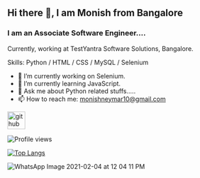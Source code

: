 ## Hi there 👋, I am Monish from Bangalore
### I am an Associate Software Engineer....
Currently, working at TestYantra Software Solutions, Bangalore.

Skills: Python / HTML / CSS / MySQL / Selenium 

- 🔭 I’m currently working on Selenium. 
- 🌱 I’m currently learning JavaScript. 
- 💬 Ask me about Python related stuffs..... 
- 📫 How to reach me: monishneymar10@gmail.com 


[<img src='https://cdn.jsdelivr.net/npm/simple-icons@3.0.1/icons/github.svg' alt='github' height='40'>](https://github.com/monish-mnjds)  

![Profile views](https://gpvc.arturio.dev/monish-mnjds)

[![Top Langs](https://github-readme-stats.vercel.app/api/top-langs/?username=monish-mnjds)](https://github.com/anuraghazra/github-readme-stats)

![WhatsApp Image 2021-02-04 at 12 04 11 PM](https://user-images.githubusercontent.com/66905892/106863381-766c7100-66ee-11eb-91cd-06e4ebd15715.jpeg)
